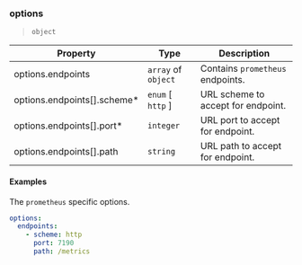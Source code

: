### options

> `object`

| Property | Type | Description |
| -- | -- | -- |
| options.endpoints |  `array` of `object` |  Contains `prometheus` endpoints. | 
| options.endpoints[].scheme\* |  `enum` [ `http` ] |  URL scheme to accept for endpoint. | 
| options.endpoints[].port\* |  `integer` |  URL port to accept for endpoint. | 
| options.endpoints[].path |  `string` |  URL path to accept for endpoint. | 

#### Examples

The `prometheus` specific options.

```yaml
options:
  endpoints:
    - scheme: http
      port: 7190
      path: /metrics
```